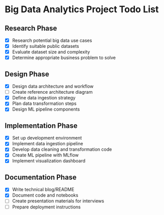 # Big Data Analytics Project Todo List

## Research Phase
- [x] Research potential big data use cases
- [x] Identify suitable public datasets
- [x] Evaluate dataset size and complexity
- [x] Determine appropriate business problem to solve

## Design Phase
- [x] Design data architecture and workflow
- [ ] Create reference architecture diagram
- [x] Define data ingestion strategy
- [x] Plan data transformation steps
- [x] Design ML pipeline components

## Implementation Phase
- [x] Set up development environment
- [x] Implement data ingestion pipeline
- [x] Develop data cleaning and transformation code
- [x] Create ML pipeline with MLflow
- [x] Implement visualization dashboard

## Documentation Phase
- [x] Write technical blog/README
- [x] Document code and notebooks
- [ ] Create presentation materials for interviews
- [ ] Prepare deployment instructions
